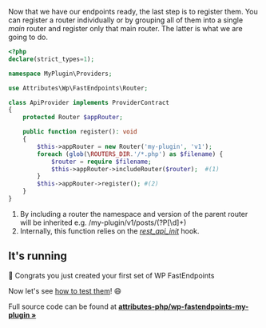 Now that we have our endpoints ready, the last step is to register them. You can register a router individually or
by grouping all of them into a single *main* router and register only that main router. The latter is what we are going to do. 

```php title="Providers/ApiProvider.php"
<?php
declare(strict_types=1);

namespace MyPlugin\Providers;

use Attributes\Wp\FastEndpoints\Router;

class ApiProvider implements ProviderContract
{
    protected Router $appRouter;

    public function register(): void
    {
        $this->appRouter = new Router('my-plugin', 'v1');
        foreach (glob(\ROUTERS_DIR.'/*.php') as $filename) {
            $router = require $filename;
            $this->appRouter->includeRouter($router);  #(1)
        }
        $this->appRouter->register(); #(2)
    }
}
```

1. By including a router the namespace and version of the parent router will be inherited e.g. /my-plugin/v1/posts/(?P<ID>[\d]+)
2. Internally, this function relies on the [*rest_api_init*](https://developer.wordpress.org/reference/hooks/rest_api_init/) hook.

## It's running

🎉 Congrats you just created your first set of WP FastEndpoints

Now let's see [how to test them](https://github.com/Attributes-PHP/wp-fastendpoints/wiki/Testing)! 😄

Full source code can be found at **[attributes-php/wp-fastendpoints-my-plugin »](https://github.com/Attributes-PHP/wp-fastendpoints-my-plugin)**